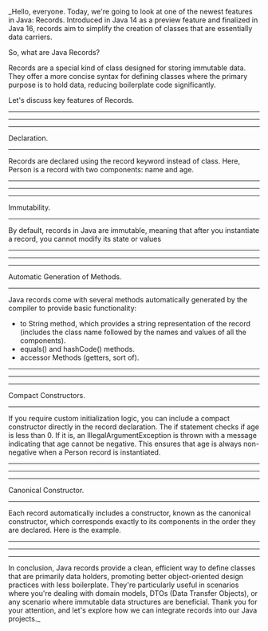 _Hello, everyone. Today, we're going to look at one of the newest features in Java: Records. Introduced in Java 14 as a preview feature and finalized in Java 16, records aim to simplify the creation of classes that are essentially data carriers.

So, what are Java Records?

Records are a special kind of class designed for storing immutable data. They offer a more concise syntax for defining classes where the primary purpose is to hold data, reducing boilerplate code significantly.

Let's discuss key features of Records.

-------------------
-------------------
-------------------

Declaration.

-------------------

Records are declared using the record keyword instead of class. Here, Person is a record with two components: name and age.

-------------------
-------------------
-------------------

Immutability.

-------------------

By default, records in Java are immutable, meaning that after you instantiate a record, you cannot modify its state or values

-------------------
-------------------
-------------------

Automatic Generation of Methods.

-------------------

Java records come with several methods automatically generated by the compiler to provide basic functionality:
- to String method, which provides a string representation of the record (includes the class name followed by the names and values of all the components).
- equals() and hashCode() methods.
- accessor Methods (getters, sort of).

-------------------
-------------------
-------------------

Compact Constructors.

-------------------

If you require custom initialization logic, you can include a compact constructor directly in the record declaration.
The if statement checks if age is less than 0. If it is, an IllegalArgumentException is thrown with a message indicating that age cannot be negative. This ensures that age is always non-negative when a Person record is instantiated.


-------------------
-------------------
-------------------

Canonical Constructor.

-------------------

Each record automatically includes a constructor, known as the canonical constructor, which corresponds exactly to its components in the order they are declared.
Here is the example.

-------------------
-------------------
-------------------

In conclusion, Java records provide a clean, efficient way to define classes that are primarily data holders, promoting better object-oriented design practices with less boilerplate. They're particularly useful in scenarios where you're dealing with domain models, DTOs (Data Transfer Objects), or any scenario where immutable data structures are beneficial. Thank you for your attention, and let's explore how we can integrate records into our Java projects._
